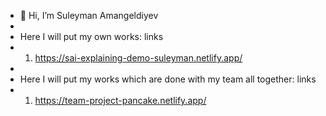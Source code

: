 - 👋 Hi, I’m Suleyman Amangeldiyev
- 
- Here I will put my own works: links
- 1. https://sai-explaining-demo-suleyman.netlify.app/
- 
- Here I will put my works which are done with my team all together: links
- 1. https://team-project-pancake.netlify.app/
<!---
SuleymanAmangeldiyev/SuleymanAmangeldiyev is a ✨ special ✨ repository because its `README.md` (this file) appears on your GitHub profile.
You can click the Preview link to take a look at your changes.
--->
